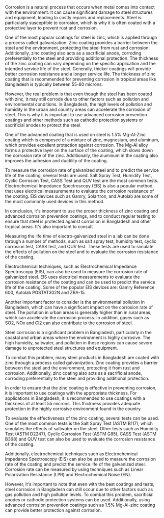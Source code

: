 Corrosion is a natural process that occurs when metal comes into contact with the environment. It can cause significant damage to steel structures and equipment, leading to costly repairs and replacements. Steel is particularly susceptible to corrosion, which is why it is often coated with a protective layer to prevent rust and corrosion.

One of the most popular coatings for steel is zinc, which is applied through a process called galvanization. Zinc coating provides a barrier between the steel and the environment, protecting the steel from rust and corrosion. Additionally, zinc coating also acts as a sacrificial anode, corroding preferentially to the steel and providing additional protection. The thickness of the zinc coating can vary depending on the specific application and the intended service life of the steel. Generally, thicker coatings will provide better corrosion resistance and a longer service life. The thickness of zinc coating that is recommended for preventing corrosion in tropical areas like Bangladesh is typically between 55-80 microns.

However, the real problem is that even though the steel has been coated with zinc, it may still corrode due to other factors such as pollution and environmental conditions. In Bangladesh, the high levels of pollution and humidity in the urban and country areas can accelerate the corrosion of steel. This is why it is important to use advanced corrosion prevention coatings and other methods such as cathodic protection systems or sacrificial anodes to protect the steel.

One of the advanced coating that is used on steel is 1.5% Mg-Al-Zinc coating which is composed of a mixture of zinc, magnesium, and aluminum, which provides excellent protection against corrosion. The Mg-Al alloy forms a protective layer on the surface of the coating, which slows down the corrosion rate of the zinc. Additionally, the aluminum in the coating also improves the adhesion and ductility of the coating.

To measure the corrosion rate of galvanized steel and to predict the service life of the coating, several tests are used. Salt Spray Test, Humidity Test, Cyclic Corrosion Test, CASS Test and QUV test are the most common tests. Electrochemical Impedance Spectroscopy (EIS) is also a popular method that uses electrical measurements to evaluate the corrosion resistance of the coating. EIS devices such as Gamry, Solartron, and Autolab are some of the most commonly used devices in this method.

In conclusion, it's important to use the proper thickness of zinc coating and advanced corrosion prevention coatings, and to conduct regular testing to ensure that steel is protected against corrosion in Bangladesh and other tropical areas. It's also important to consult


Measuring the life time of electro-galvanized steel in a lab can be done through a number of methods, such as salt spray test, humidity test, cyclic corrosion test, CASS test, and QUV test. These tests are used to simulate the effects of pollution on the steel and to evaluate the corrosion resistance of the coating.

Electrochemical techniques, such as Electrochemical Impedance Spectroscopy (EIS), can also be used to measure the corrosion rate of galvanized steel. EIS uses electrical measurements to evaluate the corrosion resistance of the coating and can be used to predict the service life of the coating. Some of the popular EIS devices are: Gamry Reference 600, Autolab PGSTAT302N and ZRA-15.

Another important factor to consider is the environmental pollution in Bangladesh, which can have a significant impact on the corrosion rate of steel. The pollution in urban areas is generally higher than in rural areas, which can accelerate the corrosion process. In addition, gases such as SO2, NOx and Cl2 can also contribute to the corrosion of steel.




Steel corrosion is a significant problem in Bangladesh, particularly in the coastal and urban areas where the environment is highly corrosive. The high humidity, saltwater, and pollution in these regions can cause severe damage to unprotected steel structures and equipment.

To combat this problem, many steel products in Bangladesh are coated with zinc through a process called galvanization. Zinc coating provides a barrier between the steel and the environment, protecting it from rust and corrosion. Additionally, zinc coating also acts as a sacrificial anode, corroding preferentially to the steel and providing additional protection.

In order to ensure that the zinc coating is effective in preventing corrosion, it is important to use coatings with the appropriate thickness. For applications in Bangladesh, it is recommended to use coatings with a thickness of at least 55 microns. This thickness provides adequate protection in the highly corrosive environment found in the country.

To evaluate the effectiveness of the zinc coating, several tests can be used. One of the most common tests is the Salt Spray Test (ASTM B117), which simulates the effects of saltwater on the steel. Other tests such as Humidity Test (ASTM D2247), Cyclic Corrosion Test (ASTM G85), CASS Test (ASTM B368) and QUV test can also be used to evaluate the corrosion resistance of the coating.

Additionally, electrochemical techniques such as Electrochemical Impedance Spectroscopy (EIS) can also be used to measure the corrosion rate of the coating and predict the service life of the galvanized steel. Corrosion rate can be measured by using techniques such as Linear Polarization Resistance (LPR) and Electrochemical Noise (EN).

However, it's important to note that even with the best coatings and tests, steel corrosion in Bangladesh can still occur due to other factors such as gas pollution and high pollution levels. To combat this problem, sacrificial anodes or cathodic protection systems can be used. Additionally, using advanced corrosion prevention coatings such as 1.5% Mg-Al-zinc coating can provide better protection against corrosion.